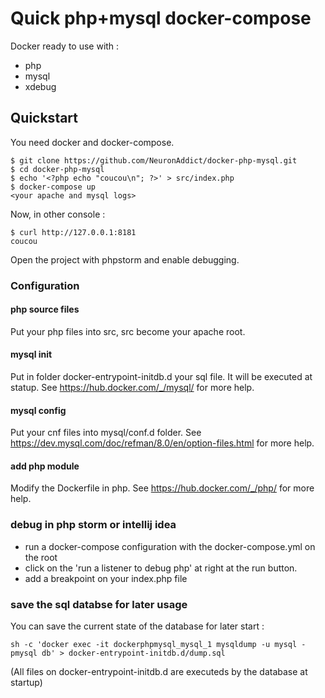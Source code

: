 # Quick php+mysql docker-compose

Docker ready to use with : 

- php
- mysql
- xdebug


## Quickstart

You need docker and docker-compose.

```
$ git clone https://github.com/NeuronAddict/docker-php-mysql.git
$ cd docker-php-mysql
$ echo '<?php echo "coucou\n"; ?>' > src/index.php
$ docker-compose up
<your apache and mysql logs>
```
Now, in other console :

```
$ curl http://127.0.0.1:8181
coucou
```

Open the project with phpstorm and enable debugging.

### Configuration

#### php source files
Put your php files into src, src become your apache root.

#### mysql init

Put in folder docker-entrypoint-initdb.d your sql file. It will be executed at statup.
See https://hub.docker.com/_/mysql/ for more help.

#### mysql config
Put your cnf files into mysql/conf.d folder.
See https://dev.mysql.com/doc/refman/8.0/en/option-files.html for more help.


#### add php module
Modify the Dockerfile in php. See https://hub.docker.com/_/php/ for more help.

### debug in php storm or intellij idea

- run a docker-compose configuration with the docker-compose.yml on the root
- click on the 'run a listener to debug php' at right at the run button.
- add a breakpoint on your index.php file

### save the sql databse for later usage

You can save the current state of the database for later start :

```
sh -c 'docker exec -it dockerphpmysql_mysql_1 mysqldump -u mysql -pmysql db' > docker-entrypoint-initdb.d/dump.sql
```

(All files on docker-entrypoint-initdb.d are executeds by the database at startup)
